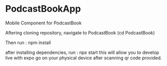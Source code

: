 # PodcastBookApp
Mobile Component for PodcastBook

Aftering cloning repository, navigate to PodcastBook (cd PodcastBook)

Then run : npm install

after installing dependencies, run : npx start
  this will allow you to develop live with expo go on your physical device after scanning qr code provided.
